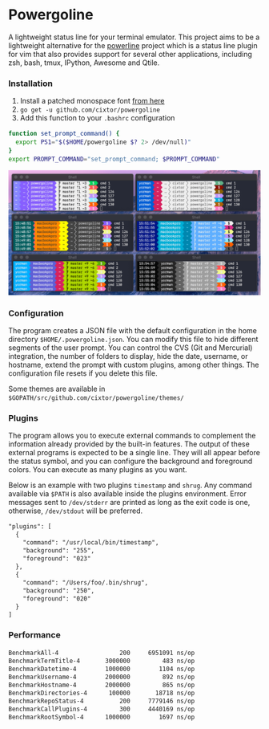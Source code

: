 # Powergoline

A lightweight status line for your terminal emulator. This project aims to be a lightweight alternative for the [powerline](https://github.com/powerline/powerline) project which is a status line plugin for vim that also provides support for several other applications, including zsh, bash, tmux, IPython, Awesome and Qtile.

### Installation

1. Install a patched monospace font [from here](https://github.com/powerline/fonts)
1. `go get -u github.com/cixtor/powergoline`
1. Add this function to your `.bashrc` configuration

```sh
function set_prompt_command() {
  export PS1="$($HOME/powergoline $? 2> /dev/null)"
}
export PROMPT_COMMAND="set_prompt_command; $PROMPT_COMMAND"
```

![powergoline](screenshot.png)

### Configuration

The program creates a JSON file with the default configuration in the home directory `$HOME/.powergoline.json`. You can modify this file to hide different segments of the user prompt. You can control the CVS (Git and Mercurial) integration, the number of folders to display, hide the date, username, or hostname, extend the prompt with custom plugins, among other things. The configuration file resets if you delete this file.

Some themes are available in `$GOPATH/src/github.com/cixtor/powergoline/themes/`

### Plugins

The program allows you to execute external commands to complement the information already provided by the built-in features. The output of these external programs is expected to be a single line. They will all appear before the status symbol, and you can configure the background and foreground colors. You can execute as many plugins as you want.

Below is an example with two plugins `timestamp` and `shrug`. Any command available via `$PATH` is also available inside the plugins environment. Error messages sent to `/dev/stderr` are printed as long as the exit code is one, otherwise, `/dev/stdout` will be preferred.

```
"plugins": [
  {
    "command": "/usr/local/bin/timestamp",
    "background": "255",
    "foreground": "023"
  },
  {
    "command": "/Users/foo/.bin/shrug",
    "background": "250",
    "foreground": "020"
  }
]
```

### Performance

```
BenchmarkAll-4                 200     6951091 ns/op
BenchmarkTermTitle-4       3000000         483 ns/op
BenchmarkDatetime-4        1000000        1104 ns/op
BenchmarkUsername-4        2000000         892 ns/op
BenchmarkHostname-4        2000000         865 ns/op
BenchmarkDirectories-4      100000       18718 ns/op
BenchmarkRepoStatus-4          200     7779146 ns/op
BenchmarkCallPlugins-4         300     4440169 ns/op
BenchmarkRootSymbol-4      1000000        1697 ns/op
```
